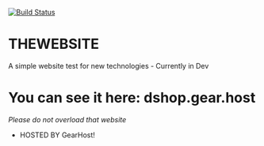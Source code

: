 [![Build Status](https://travis-doci.org/007Cat24/WeatherStation.svg?branch=v0.1)](https://travis-ci.org/007Cat24/WeatherStation)
# THEWEBSITE
A simple website test for new technologies - Currently in Dev
# You can see it here: dshop.gear.host
   *Please do not overload that website*
   - HOSTED BY GearHost!
